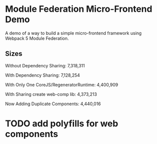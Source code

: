 # Module Federation Micro-Frontend Demo

A demo of a way to build a simple micro-frontend framework using Webpack 5 Module Federation.

## Sizes

Without Dependency Sharing: 7,318,311

With Dependency Sharing: 7,128,254

With Only One CoreJS/RegeneratorRuntime: 4,400,909

With Sharing create web-comp lib: 4,373,213

Now Adding Duplicate Components: 4,440,016

# TODO add polyfills for web components
